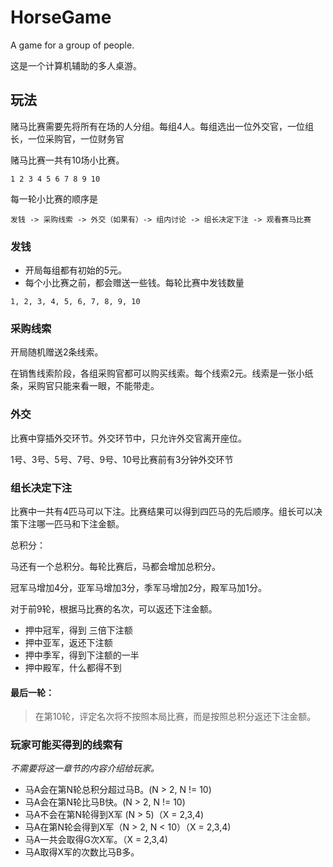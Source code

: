 # HorseGame

A game for a group of people.

这是一个计算机辅助的多人桌游。

## 玩法

赌马比赛需要先将所有在场的人分组。每组4人。每组选出一位外交官，一位组长，一位采购官，一位财务官 

赌马比赛一共有10场小比赛。 

```
1 2 3 4 5 6 7 8 9 10 
```
 
每一轮小比赛的顺序是 

```
发钱 -> 采购线索 -> 外交（如果有）-> 组内讨论 -> 组长决定下注 -> 观看赛马比赛 
```

### 发钱

* 开局每组都有初始的5元。 
* 每个小比赛之前，都会赠送一些钱。每轮比赛中发钱数量 

```
1, 2, 3, 4, 5, 6, 7, 8, 9, 10 
```

### 采购线索

开局随机赠送2条线索。 

在销售线索阶段，各组采购官都可以购买线索。每个线索2元。线索是一张小纸条，采购官只能来看一眼，不能带走。 

### 外交

比赛中穿插外交环节。外交环节中，只允许外交官离开座位。 

1号、3号、5号、7号、9号、10号比赛前有3分钟外交环节 


### 组长决定下注

比赛中一共有4匹马可以下注。比赛结果可以得到四匹马的先后顺序。组长可以决策下注哪一匹马和下注金额。 

总积分： 

马还有一个总积分。每轮比赛后，马都会增加总积分。 

冠军马增加4分，亚军马增加3分，季军马增加2分，殿军马加1分。 

对于前9轮，根据马比赛的名次，可以返还下注金额。 

- 押中冠军，得到 三倍下注额 
- 押中亚军，返还下注额 
- 押中季军，得到下注额的一半 
- 押中殿军，什么都得不到 

#### 最后一轮： 

> 在第10轮，评定名次将不按照本局比赛，而是按照总积分返还下注金额。 


### 玩家可能买得到的线索有

*不需要将这一章节的内容介绍给玩家。*

* 马A会在第N轮总积分超过马B。(N > 2, N != 10) 
* 马A会在第N轮比马B快。(N > 2, N != 10) 
* 马A不会在第N轮得到X军 (N > 5)（X = 2,3,4) 
* 马A在第N轮会得到X军（N > 2, N < 10）（X = 2,3,4) 
* 马A一共会取得G次X军。（X = 2,3,4) 
* 马A取得X军的次数比马B多。  
